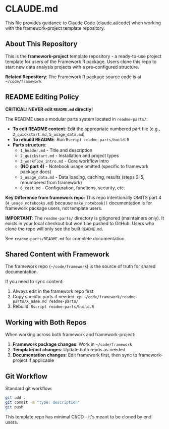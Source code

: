 # CLAUDE.md

This file provides guidance to Claude Code (claude.ai/code) when working with the framework-project template repository.

## About This Repository

This is the **framework-project** template repository - a ready-to-use project template for users of the Framework R package. Users clone this repo to start new data analysis projects with a pre-configured structure.

**Related Repository**: The Framework R package source code is at `~/code/framework`

## README Editing Policy

**CRITICAL: NEVER edit `README.md` directly!**

The README uses a modular parts system located in `readme-parts/`:

- **To edit README content**: Edit the appropriate numbered part file (e.g., `2_quickstart.md`, `5_usage_data.md`)
- **To rebuild README**: Run `Rscript readme-parts/build.R`
- **Parts structure**:
  - `1_header.md` - Title and description
  - `2_quickstart.md` - Installation and project types
  - `3_workflow_intro.md` - Core workflow intro
  - **(NO part 4)** - Notebook usage omitted (specific to framework package docs)
  - `5_usage_data.md` - Data loading, caching, results (steps 2-5, renumbered from framework)
  - `6_rest.md` - Configuration, functions, security, etc.

**Key Difference from framework repo**: This repo intentionally OMITS part 4 (`4_usage_notebooks.md`) because `make_notebook()` documentation is for framework package users, not template users.

**IMPORTANT**: The `readme-parts/` directory is gitignored (maintainers only). It exists in your local checkout but won't be pushed to GitHub. Users who clone the repo will only see the built `README.md`.

See `readme-parts/README.md` for complete documentation.

## Shared Content with Framework

The framework repo (`~/code/framework`) is the source of truth for shared documentation.

If you need to sync content:
1. Always edit in the framework repo first
2. Copy specific parts if needed: `cp ~/code/framework/readme-parts/X_name.md readme-parts/`
3. Rebuild: `Rscript readme-parts/build.R`

## Working with Both Repos

When working across both framework and framework-project:

1. **Framework package changes**: Work in `~/code/framework`
2. **Template/init changes**: Update both repos as needed
3. **Documentation changes**: Edit framework first, then sync to framework-project if applicable

## Git Workflow

Standard git workflow:
```bash
git add .
git commit -m "type: description"
git push
```

This template repo has minimal CI/CD - it's meant to be cloned by end users.
